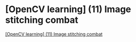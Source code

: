 # [OpenCV learning] (11) Image stitching combat
[[OpenCV learning] (11) Image stitching combat](https://aiwithcloud.com/2022/09/15/opencv_learning_11_image_stitching_combat/)